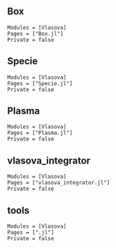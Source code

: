 ## Box
```@autodocs
Modules = [Vlasova]
Pages = ["Box.jl"]
Private = false
```

## Specie
```@autodocs
Modules = [Vlasova]
Pages = ["Specie.jl"]
Private = false
```

## Plasma
```@autodocs
Modules = [Vlasova]
Pages = ["Plasma.jl"]
Private = false
```

## vlasova_integrator
```@autodocs
Modules = [Vlasova]
Pages = ["vlasova_integrator.jl"]
Private = false
```

## tools
```@autodocs
Modules = [Vlasova]
Pages = [".jl"]
Private = false
```
